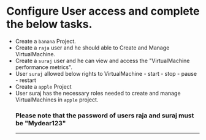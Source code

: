 

# Configure User access and complete the below tasks.
- Create a `banana` Project.
- Create a `raja` user and he should able to Create and Manage VirtualMachine.
- Create a `suraj` user and he can view and access the "VirtualMachine performance metrics".
- User `suraj` allowed below rights to VirtualMachine
		- start
		- stop
		- pause
		- restart
- Create a `apple` Project
- User suraj has the necessary roles needed to create and manage VirtualMachines in `apple` project.
  ### Please note that the password of users raja and suraj must be "Mydear123"
  ---
